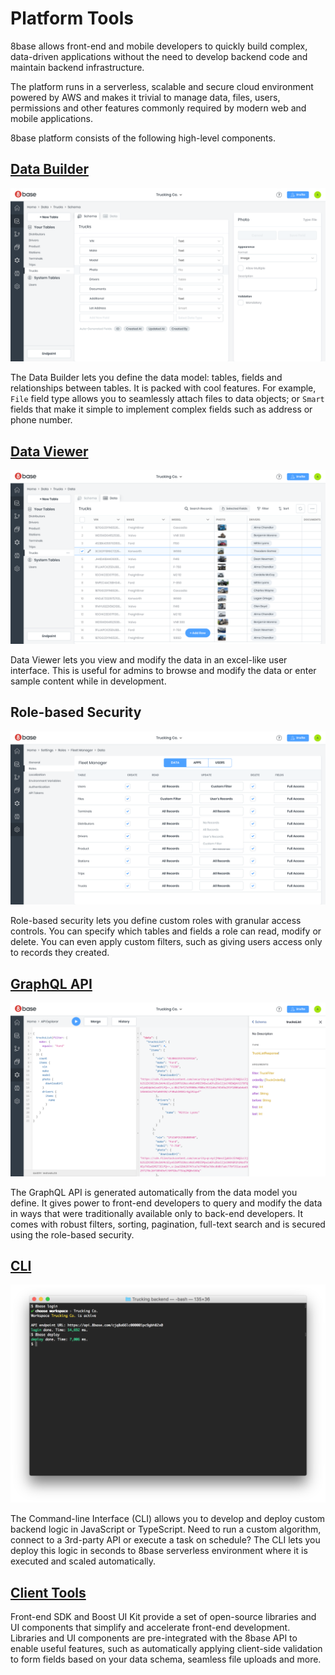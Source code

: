 # Platform Tools

8base allows front-end and mobile developers to quickly build complex, data-driven applications without the need to develop backend code and maintain backend infrastructure.

The platform runs in a serverless, scalable and secure cloud environment powered by AWS and makes it trivial to manage data, files, users, permissions and other features commonly required by modern web and mobile applications.

8base platform consists of the following high-level components.

## [Data Builder](./data-builder.md)

![8Base Data Builder](../../.gitbook/assets/44df042-fireshot_capture_004_-_8base_-_app.8base.com.png)

The Data Builder lets you define the data model: tables, fields and relationships between tables. It is packed with cool features. For example, `File` field type allows you to seamlessly attach files to data objects; or `Smart` fields that make it simple to implement complex fields such as address or phone number.

## [Data Viewer](./data-viewer.md)

![8base Data Viewer](../../.gitbook/assets/e47095d-fireshot_capture_008_-_8base_-_app.8base.com.png)

Data Viewer lets you view and modify the data in an excel-like user interface. This is useful for admins to browse and modify the data or enter sample content while in development.

## Role-based Security

![Role-based security manager](../../.gitbook/assets/2b505e4-fireshot_capture_010_-_8base_-_app.8base.com.png)

Role-based security lets you define custom roles with granular access controls. You can specify which tables and fields a role can read, modify or delete. You can even apply custom filters, such as giving users access only to records they created.

## [GraphQL API](https://github.com/8base/Documentation/tree/95933bc2ec6136b23009d8ee740f48bd1e1f7575/getting-started/8base-console/graphql-api/READme.md)

![8base GraphQL Explorer](../../.gitbook/assets/51fbda9-fireshot_capture_009_-_8base_-_app.8base.com.png)

The GraphQL API is generated automatically from the data model you define. It gives power to front-end developers to query and modify the data in ways that were traditionally available only to back-end developers. It comes with robust filters, sorting, pagination, full-text search and is secured using the role-based security.

## [CLI](https://github.com/8base/Documentation/tree/95933bc2ec6136b23009d8ee740f48bd1e1f7575/getting-started/cli/READme.md)

![../../.gitbook/assets/c890144-Screenshot\_2019-05-12\_09.23.51.png](../../.gitbook/assets/c890144-screenshot_2019-05-12_09.23.51.png)

The Command-line Interface \(CLI\) allows you to develop and deploy custom backend logic in JavaScript or TypeScript. Need to run a custom algorithm, connect to a 3rd-party API or execute a task on schedule? The CLI lets you deploy this logic in seconds to 8base serverless environment where it is executed and scaled automatically.

## [Client Tools](https://github.com/8base/Documentation/tree/95933bc2ec6136b23009d8ee740f48bd1e1f7575/getting-started/client-tools/READme.md)

Front-end SDK and Boost UI Kit provide a set of open-source libraries and UI components that simplify and accelerate front-end development. Libraries and UI components are pre-integrated with the 8base API to enable useful features, such as automatically applying client-side validation to form fields based on your data schema, seamless file uploads and more.

